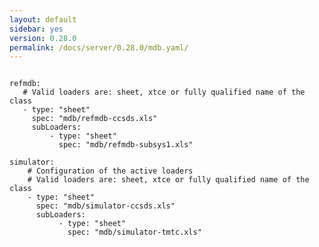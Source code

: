 ```yaml
---
layout: default
sidebar: yes
version: 0.28.0
permalink: /docs/server/0.28.0/mdb.yaml/
---
```


<pre>
<code class="config-file">
refmdb:
   # Valid loaders are: sheet, xtce or fully qualified name of the class
   - type: "sheet"
     spec: "mdb/refmdb-ccsds.xls"
     subLoaders:
         - type: "sheet"
           spec: "mdb/refmdb-subsys1.xls"

simulator:
    # Configuration of the active loaders
    # Valid loaders are: sheet, xtce or fully qualified name of the class
    - type: "sheet"
      spec: "mdb/simulator-ccsds.xls"
      subLoaders:
           - type: "sheet"
             spec: "mdb/simulator-tmtc.xls"
</code>
</pre>
